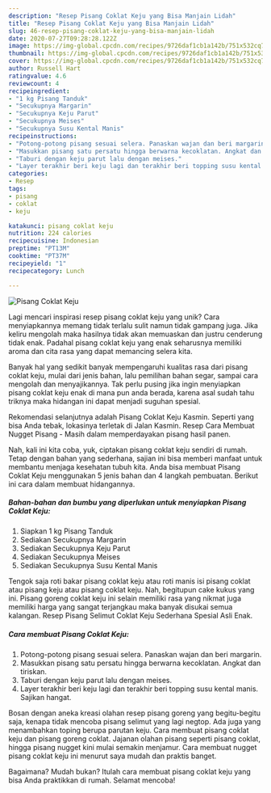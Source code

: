 ```yaml
---
description: "Resep Pisang Coklat Keju yang Bisa Manjain Lidah"
title: "Resep Pisang Coklat Keju yang Bisa Manjain Lidah"
slug: 46-resep-pisang-coklat-keju-yang-bisa-manjain-lidah
date: 2020-07-27T09:28:28.122Z
image: https://img-global.cpcdn.com/recipes/9726daf1cb1a142b/751x532cq70/pisang-coklat-keju-foto-resep-utama.jpg
thumbnail: https://img-global.cpcdn.com/recipes/9726daf1cb1a142b/751x532cq70/pisang-coklat-keju-foto-resep-utama.jpg
cover: https://img-global.cpcdn.com/recipes/9726daf1cb1a142b/751x532cq70/pisang-coklat-keju-foto-resep-utama.jpg
author: Russell Hart
ratingvalue: 4.6
reviewcount: 4
recipeingredient:
- "1 kg Pisang Tanduk"
- "Secukupnya Margarin"
- "Secukupnya Keju Parut"
- "Secukupnya Meises"
- "Secukupnya Susu Kental Manis"
recipeinstructions:
- "Potong-potong pisang sesuai selera. Panaskan wajan dan beri margarin."
- "Masukkan pisang satu persatu hingga berwarna kecoklatan. Angkat dan tiriskan."
- "Taburi dengan keju parut lalu dengan meises."
- "Layer terakhir beri keju lagi dan terakhir beri topping susu kental manis. Sajikan hangat."
categories:
- Resep
tags:
- pisang
- coklat
- keju

katakunci: pisang coklat keju 
nutrition: 224 calories
recipecuisine: Indonesian
preptime: "PT13M"
cooktime: "PT37M"
recipeyield: "1"
recipecategory: Lunch

---
```



![Pisang Coklat Keju](https://img-global.cpcdn.com/recipes/9726daf1cb1a142b/751x532cq70/pisang-coklat-keju-foto-resep-utama.jpg)

Lagi mencari inspirasi resep pisang coklat keju yang unik? Cara menyiapkannya memang tidak terlalu sulit namun tidak gampang juga. Jika keliru mengolah maka hasilnya tidak akan memuaskan dan justru cenderung tidak enak. Padahal pisang coklat keju yang enak seharusnya memiliki aroma dan cita rasa yang dapat memancing selera kita.

Banyak hal yang sedikit banyak mempengaruhi kualitas rasa dari pisang coklat keju, mulai dari jenis bahan, lalu pemilihan bahan segar, sampai cara mengolah dan menyajikannya. Tak perlu pusing jika ingin menyiapkan pisang coklat keju enak di mana pun anda berada, karena asal sudah tahu triknya maka hidangan ini dapat menjadi suguhan spesial.

Rekomendasi selanjutnya adalah Pisang Coklat Keju Kasmin. Seperti yang bisa Anda tebak, lokasinya terletak di Jalan Kasmin. Resep Cara Membuat Nugget Pisang - Masih dalam memperdayakan pisang hasil panen.


Nah, kali ini kita coba, yuk, ciptakan pisang coklat keju sendiri di rumah. Tetap dengan bahan yang sederhana, sajian ini bisa memberi manfaat untuk membantu menjaga kesehatan tubuh kita. Anda bisa membuat Pisang Coklat Keju menggunakan 5 jenis bahan dan 4 langkah pembuatan. Berikut ini cara dalam membuat hidangannya.

<!--inarticleads1-->

##### Bahan-bahan dan bumbu yang diperlukan untuk menyiapkan Pisang Coklat Keju:

1. Siapkan 1 kg Pisang Tanduk
1. Sediakan Secukupnya Margarin
1. Sediakan Secukupnya Keju Parut
1. Sediakan Secukupnya Meises
1. Sediakan Secukupnya Susu Kental Manis


Tengok saja roti bakar pisang coklat keju atau roti manis isi pisang coklat atau pisang keju atau pisang coklat keju. Nah, begitupun cake kukus yang ini. Pisang goreng coklat keju ini selain memiliki rasa yang nikmat juga memiliki harga yang sangat terjangkau maka banyak disukai semua kalangan. Resep Pisang Selimut Coklat Keju Sederhana Spesial Asli Enak. 

<!--inarticleads2-->

##### Cara membuat Pisang Coklat Keju:

1. Potong-potong pisang sesuai selera. Panaskan wajan dan beri margarin.
1. Masukkan pisang satu persatu hingga berwarna kecoklatan. Angkat dan tiriskan.
1. Taburi dengan keju parut lalu dengan meises.
1. Layer terakhir beri keju lagi dan terakhir beri topping susu kental manis. Sajikan hangat.


Bosan dengan aneka kreasi olahan resep pisang goreng yang begitu-begitu saja, kenapa tidak mencoba pisang selimut yang lagi negtop. Ada juga yang menambahkan toping berupa parutan keju. Cara membuat pisang coklat keju dan pisang goreng coklat. Jajanan olahan pisang seperti pisang coklat, hingga pisang nugget kini mulai semakin menjamur. Cara membuat nugget pisang coklat keju ini menurut saya mudah dan praktis banget. 

Bagaimana? Mudah bukan? Itulah cara membuat pisang coklat keju yang bisa Anda praktikkan di rumah. Selamat mencoba!
